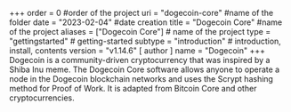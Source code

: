 +++
order = 0 #order of the project
uri = "dogecoin-core" #name of the folder
date = "2023-02-04" #date creation
title = "Dogecoin Core" #name of the project
aliases = ["Dogecoin Core"] # name of the project
type = "gettingstarted" # getting-started
subtype = "introduction" # introduction, install, contents
version = "v1.14.6"
[ author ]
  name = "Dogecoin"
+++
Dogecoin is a community-driven cryptocurrency that was inspired by a Shiba Inu meme. The Dogecoin Core software allows anyone to operate a node in the Dogecoin blockchain networks and uses the Scrypt hashing method for Proof of Work. It is adapted from Bitcoin Core and other cryptocurrencies.